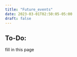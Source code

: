```yaml
---
title: "Future_events"
date: 2023-03-01T02:50:05-05:00
draft: false
---
```


## To-Do:
fill in this page

